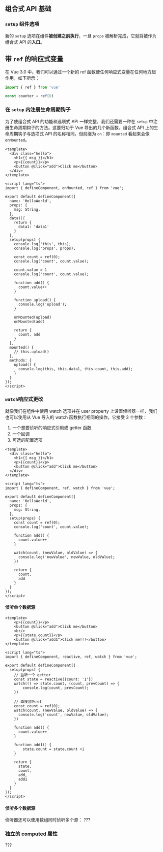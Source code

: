 ## 组合式 API 基础

### `setup` 组件选项
新的 `setup` 选项在组件**被创建之前执行**，一旦 `props` 被解析完成，它就将被作为组合式 API 的**入口**。

## 带 `ref` 的响应式变量
在 Vue 3.0 中，我们可以通过一个新的 ref 函数使任何响应式变量在任何地方起作用，如下所示：
```js
import { ref } from 'vue'

const counter = ref(0)
```

### 在 `setup` 内注册生命周期钩子

为了使组合式 API 的功能和选项式 API 一样完整，我们还需要一种在 `setup` 中注册生命周期钩子的方法。这要归功于 Vue 导出的几个新函数。组合式 API 上的生命周期钩子与选项式 API 的名称相同，但前缀为 `on`：即 `mounted` 看起来会像 `onMounted`。

```vue
<template>
  <div class="hello">
    <h1>{{ msg }}</h1>
    <p>{{count}}</p>
    <button @click="add">Click me</button>
  </div>
</template>

<script lang="ts">
import { defineComponent, onMounted, ref } from 'vue';

export default defineComponent({
  name: 'HelloWorld',
  props: {
    msg: String,
  },
  data(){
    return {
      data1: 'data1'
    }
  },
  setup(props) {
    console.log('this', this);
    console.log('props', props);

    const count = ref(0);
    console.log('count', count.value);

    count.value = 1
    console.log('count', count.value);

    function add() {
      count.value++
    }

    function upload() {
      console.log('upload');
    }

    onMounted(upload)
    onMounted(add)

    return {
      count, add
    }
  },
  mounted() {
    // this.upload()
  },
  methods: {
    upload() {
      console.log(this, this.data1, this.count, this.add);
    }
  }
});
</script>
```

### `watch`响应式更改
就像我们在组件中使用 watch 选项并在 user property 上设置侦听器一样，我们也可以使用从 Vue 导入的 watch 函数执行相同的操作。它接受 3 个参数：
1. 一个想要侦听的响应式引用或 getter 函数
2. 一个回调
3. 可选的配置选项

```vue
<template>
  <div class="hello">
    <h1>{{ msg }}</h1>
    <p>{{count}}</p>
    <button @click="add">Click me</button>
  </div>
</template>

<script lang="ts">
import { defineComponent, ref, watch } from 'vue';

export default defineComponent({
  name: 'HelloWorld',
  props: {
    msg: String,
  },
  setup(props) {
    const count = ref(0);
    console.log('count', count.value);

    function add() {
      count.value++
    }

    watch(count, (newValue, oldValue) => {
      console.log('newValue', newValue, oldValue);
    })

    return {
      count,
      add
    }
  }
});
</script>
```

#### 侦听单个数据源

```vue
<template>
    <p>{{count}}</p>
    <button @click="add">Click me</button>
    <br/>
    <p>{{state.count}}</p>
    <button @click="add1">Click me!!!</button>
</template>

<script lang="ts">
import { defineComponent, reactive, ref, watch } from 'vue';

export default defineComponent({
  setup(props) {
    // 监听一个 getter
    const state = reactive({count: '1'})
    watch(() => state.count, (count, prevCount) => {
        console.log(count, prevCount);
    })

    // 直接监听ref
    const count = ref(0);
    watch(count, (newValue, oldValue) => {
      console.log('count', newValue, oldValue);
    })

    function add() {
      count.value++
    }

    function add1() {
        state.count = state.count +1
    }

    return {
      state,
      count,
      add,
      add1
    }
  }
});
</script>
```

#### 侦听多个数据源
侦听器还可以使用数组同时侦听多个源：
???

### 独立的 computed 属性
???
